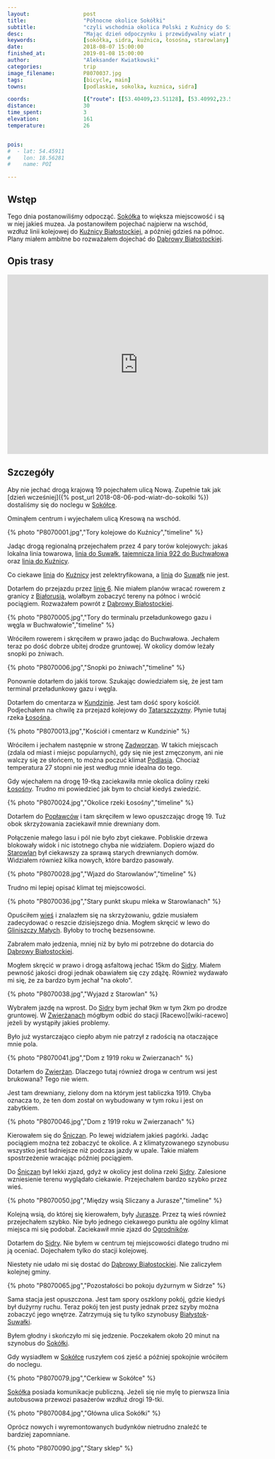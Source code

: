 ```yaml
---
layout:                 post
title:                  "Północne okolice Sokółki"
subtitle:               "czyli wschodnia okolica Polski z Kuźnicy do Sidry"
desc:                   "Mając dzień odpoczynku i przewidywalny wiatr postanowiłem ruszyć w stronę granicy z Białorusią a następnie jechać na północ. Miałem ambitny plan, jednak ruszyłem dość późno i miałem mało jedzenia. Ostatecznie przejechałem przez kilka zapomnianych podlaskich wiosek, a ostatecznym wnioskiem wycieczki było to, że z klimatyzowanego szynobusu wszystko wygląda ładniej."
keywords:               [sokółka, sidra, kuźnica, łosośna, starowlany]
date:                   2018-08-07 15:00:00
finished_at:            2019-01-08 15:00:00
author:                 "Aleksander Kwiatkowski"
categories:             trip
image_filename:         P8070037.jpg
tags:                   [bicycle, main]
towns:                  [podlaskie, sokolka, kuznica, sidra]

coords:                 [{"route": [[53.40409,23.51128], [53.40992,23.52227], [53.41386,23.55059], [53.43866,23.58638], [53.44009,23.59205], [53.43876,23.58604], [53.45016,23.56656], [53.45640,23.57368], [53.46585,23.55059], [53.48460,23.54991], [53.50196,23.50691], [53.53029,23.48982], [53.54635,23.45592], [53.54370,23.45309], [53.54477,23.44682]], "type": "bicycle"}]
distance:               30
time_spent:             3
elevation:              161
temperature:            26


pois:
#  - lat: 54.45911
#    lon: 18.56281
#    name: POI

---
```


[wiki-kuznica-bialostocka]: https://pl.wikipedia.org/wiki/Ku%C5%BAnica_Bia%C5%82ostocka_(stacja_kolejowa)
[wiki-linia-6]: https://pl.wikipedia.org/wiki/Linia_kolejowa_nr_6
[wiki-linia-40]: https://pl.wikipedia.org/wiki/Linia_kolejowa_nr_40

[linia-922]: https://www.bazakolejowa.pl/index.php?dzial=d29&id=698

[wiki-sokolka]: https://pl.wikipedia.org/wiki/Sok%C3%B3%C5%82ka
[wiki-kuznica]: https://pl.wikipedia.org/wiki/Ku%C5%BAnica_(wojew%C3%B3dztwo_podlaskie)
[wiki-suwalki]: https://pl.wikipedia.org/wiki/Suwa%C5%82ki
[wiki-bialorus]: https://pl.wikipedia.org/wiki/Bia%C5%82oru%C5%9B
[wiki-dabrowa-bialostocka]: https://pl.wikipedia.org/wiki/D%C4%85browa_Bia%C5%82ostocka
[wiki-kundzin]: https://pl.wikipedia.org/wiki/Kundzin
[wiki-tatarszczyzna]: https://pl.wikipedia.org/wiki/Tatarszczyzna
[wiki-lososna-rzeka]: https://pl.wikipedia.org/wiki/%C5%81oso%C5%9Bna_(dop%C5%82yw_Niemna)
[wiki-zadworzany]: https://pl.wikipedia.org/wiki/Zadworzany
[wiki-podlasie]: https://pl.wikipedia.org/wiki/Podlasie
[wiki-poplawce]: https://pl.wikipedia.org/wiki/Pop%C5%82awce
[wiki-starowlany]: https://pl.wikipedia.org/wiki/Starowlany
[wiki-gliniszcze-male]: https://pl.wikipedia.org/wiki/Gliniszcze_Ma%C5%82e
[wiki-sidra]: https://pl.wikipedia.org/wiki/Sidra
[wiki-zwierzany]: https://pl.wikipedia.org/wiki/Zwier%C5%BCany
[wiki-sniczany]: https://pl.wikipedia.org/wiki/%C5%9Aniczany
[wiki-jurasze]: https://pl.wikipedia.org/wiki/Jurasze
[wiki-ogrodniki]: https://pl.wikipedia.org/wiki/Ogrodniki_(powiat_sok%C3%B3lski)
[wiki-bialystok]: https://pl.wikipedia.org/wiki/Bia%C5%82ystok

## Wstęp

Tego dnia postanowiliśmy odpocząć. [Sokółka][wiki-sokolka] to większa miejscowość
i są w niej jakieś muzea. Ja postanowiłem pojechać najpierw na wschód, wzdłuż linii
kolejowej do [Kuźnicy Białostockiej][wiki-kuznica-bialostocka], a później
gdzieś na północ. Plany miałem ambitne bo rozważałem dojechać do
[Dąbrowy Białostockiej][wiki-dabrowa-bialostocka].

## Opis trasy

<iframe height='405' width='590' frameborder='0' allowtransparency='true' scrolling='no' src='https://www.strava.com/activities/1756400647/embed/4303c3690e4e23ce17ee6b64f414c89fa8eed184'></iframe>

## Szczegóły

Aby nie jechać drogą krajową 19 pojechałem ulicą Nową. Zupełnie tak jak
[dzień wcześniej]({% post_url 2018-08-06-pod-wiatr-do-sokolki %}) dostaliśmy się
do noclegu w [Sokółce][wiki-sokolka].

Ominąłem centrum i wyjechałem ulicą Kresową na wschód.

{% photo "P8070001.jpg","Tory kolejowe do Kuźnicy","timeline" %}

Jadąc drogą regionalną przejechałem przez 4 pary torów kolejowych:
jakaś lokalna linia towarowa, [linia do Suwałk][wiki-linia-40],
[tajemnicza linia 922 do Buchwałowa][linia-922] oraz
[linia do Kuźnicy][wiki-linia-6].

Co ciekawe [linia][wiki-linia-6] do [Kuźnicy][wiki-kuznica] jest zelektryfikowana,
a [linia][wiki-linia-40] do [Suwałk][wiki-suwalki] nie jest.

Dotarłem do przejazdu przez [linię 6][wiki-linia-6]. Nie miałem planów wracać
rowerem z granicy z [Białorusią][wiki-bialorus], wolałbym zobaczyć tereny
na północ i wrócić pociągiem. Rozważałem powrót z [Dąbrowy Białostockiej][wiki-dabrowa-bialostocka].

{% photo "P8070005.jpg","Tory do terminalu przeładunkowego gazu i węgla w Buchwałowie","timeline" %}

Wróciłem rowerem i skręciłem w prawo jadąc do Buchwałowa.
Jechałem teraz po dość dobrze ubitej drodze gruntowej. W okolicy domów leżały
snopki po żniwach.

{% photo "P8070006.jpg","Snopki po żniwach","timeline" %}

Ponownie dotarłem do jakiś torow. Szukając dowiedziałem się, że jest tam terminal
przeładunkowy gazu i węgla.

Dotarłem do cmentarza w [Kundzinie][wiki-kundzin]. Jest tam dość spory kościół.
Podjechałem na chwilę za przejazd kolejowy do [Tatarszczyzny][wiki-tatarszczyzna].
Płynie tutaj rzeka [Łosośna][wiki-lososna-rzeka].

{% photo "P8070013.jpg","Kościół i cmentarz w Kundzinie" %}

Wróciłem i jechałem następnie w stronę [Zadworzan][wiki-zadworzany].
W takich miejscach (zdala od miast i miejsc popularnych), gdy się nie jest
zmęczonym, ani nie walczy się ze słońcem, to można poczuć klimat
[Podlasia][wiki-podlasie]. Chociaż temperatura 27 stopni nie jest według mnie
idealna do tego.

Gdy wjechałem na drogę 19-tką zaciekawiła mnie okolica doliny
rzeki [Łosośny][wiki-lososna-rzeka]. Trudno mi powiedzieć jak bym to chciał
kiedyś zwiedzić.

{% photo "P8070024.jpg","Okolice rzeki Łosośny","timeline" %}

Dotarłem do [Popławców][wiki-poplawce] i tam skręciłem w lewo opuszczając
drogę 19. Tuż obok skrzyżowania zaciekawił mnie drewniany dom.

Połączenie małego lasu i pól nie było zbyt ciekawe. Pobliskie drzewa blokowały widok
i nic istotnego chyba nie widziałem.
Dopiero wjazd do [Starowlan][wiki-starowlany] był ciekawszy za sprawą starych
drewnianych domów.
Widziałem również kilka nowych, które bardzo pasowały.

{% photo "P8070028.jpg","Wjazd do Starowlanów","timeline" %}

Trudno mi lepiej opisać klimat tej miejscowości.

{% photo "P8070036.jpg","Stary punkt skupu mleka w Starowlanach" %}

Opuściłem [wieś][wiki-starowlany] i znalazłem się na skrzyżowaniu, gdzie
musiałem zadecydować o reszcie dzisiejszego dnia. Mogłem skręcić w lewo do
[Gliniszczy Małych][wiki-gliniszcze-male]. Byłoby to trochę bezsensowne.

Zabrałem mało jedzenia, mniej niż by było mi potrzebne do dotarcia do
[Dąbrowy Białostockiej][wiki-dabrowa-bialostocka].

Mogłem skręcić w prawo i drogą asfaltową jechać 15km do [Sidry][wiki-sidra].
Miałem pewność jakości drogi jednak obawiałem się czy zdążę. Również wydawało mi się,
że za bardzo bym jechał "na około".

{% photo "P8070038.jpg","Wyjazd z Starowlan" %}

Wybrałem jazdę na wprost. Do [Sidry][wiki-sidra] bym jechał 9km w tym 2km
po drodze gruntowej. W [Zwierżanach][wiki-zwierzany] mógłbym odbić
do stacji [Racewo][wiki-racewo] jeżeli by wystąpiły jakieś problemy.

Było już wystarczająco ciepło abym nie patrzył z radością na otaczające
mnie pola.

{% photo "P8070041.jpg","Dom z 1919 roku w Zwierzanach" %}

Dotarłem do [Zwierżan][wiki-zwierzany]. Dlaczego tutaj również droga w centrum
wsi jest brukowana? Tego nie wiem.

Jest tam drewniany, zielony dom na którym jest tabliczka 1919. Chyba oznacza to, że
ten dom został on wybudowany w tym roku i jest on zabytkiem.

{% photo "P8070046.jpg","Dom z 1919 roku w Zwierzanach" %}

Kierowałem się do [Śniczan][wiki-sniczany]. Po lewej widziałem jakieś pagórki.
Jadąc pociągiem można też zobaczyć te okolice. A z klimatyzowanego szynobusu wszystko
jest ładniejsze niż podczas jazdy w upale. Takie miałem spostrzeżenie wracając później
pociągiem.

Do [Śniczan][wiki-sniczany] był lekki zjazd, gdyż w okolicy jest dolina rzeki
[Sidry][wiki-sidra]. Zalesione wzniesienie terenu wyglądało ciekawie.
Przejechałem bardzo szybko przez wieś.

{% photo "P8070050.jpg","Między wsią Sliczany a Jurasze","timeline" %}

Kolejną wsią, do której się kierowałem, były [Jurasze][wiki-jurasze].
Przez tą wieś również przejechałem szybko. Nie było jednego ciekawego punktu ale
ogólny klimat miejsca mi się podobał. Zaciekawił mnie zjazd do [Ogrodników][wiki-ogrodniki].

Dotarłem do [Sidry][wiki-sidra]. Nie byłem w centrum tej miejscowości dlatego
trudno mi ją oceniać. Dojechałem tylko do stacji kolejowej.

Niestety nie udało mi się dostać do [Dąbrowy Białostockiej][wiki-dabrowa-bialostocka].
Nie zaliczyłem kolejnej gminy.

{% photo "P8070065.jpg","Pozostałości bo pokoju dyżurnym w Sidrze" %}

Sama stacja jest opuszczona. Jest tam spory oszklony pokój, gdzie kiedyś
był dużyrny ruchu. Teraz pokój ten jest pusty jednak przez szyby można zobaczyć
jego wnętrze. Zatrzymują się tu tylko szynobusy
[Białystok][wiki-bialystok]-[Suwałki][wiki-suwalki].

Byłem głodny i skończyło mi się jedzenie. Poczekałem około 20 minut na szynobus
do [Sokółki][wiki-sokolka].

Gdy wysiadłem w [Sokółce][wiki-sokolka] ruszyłem coś zjeść
a później spokojnie wróciłem do noclegu.

{% photo "P8070079.jpg","Cerkiew w Sokółce" %}

[Sokółka][wiki-sokolka] posiada komunikacje publiczną. Jeżeli się nie mylę to
pierwsza linia autobusowa przewozi pasażerów wzdłuż drogi 19-tki.

{% photo "P8070084.jpg","Główna ulica Sokółki" %}

Oprócz nowych i wyremontowanych budynków nietrudno znaleźć te bardziej zapomniane.

{% photo "P8070090.jpg","Stary sklep" %}
